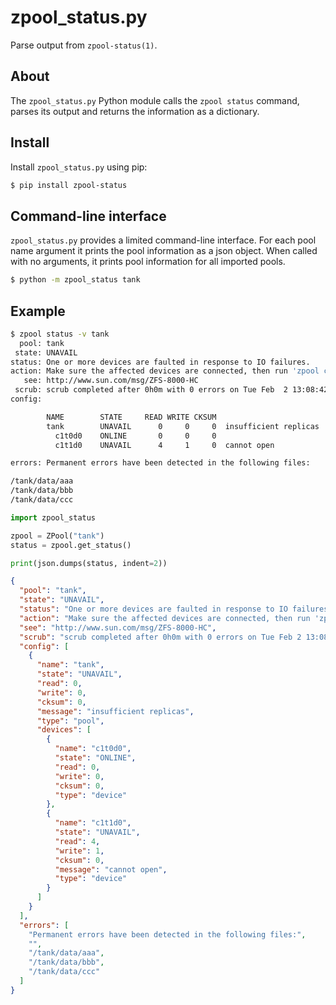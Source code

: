 # zpool_status.py

Parse output from `zpool-status(1)`.

## About

The `zpool_status.py` Python module calls the `zpool status` command, parses
its output and returns the information as a dictionary.

## Install

Install `zpool_status.py` using pip:

```sh
$ pip install zpool-status
```

## Command-line interface

`zpool_status.py` provides a limited command-line interface. For each pool name
argument it prints the pool information as a json object. When called with no
arguments, it prints pool information for all imported pools.

```sh
$ python -m zpool_status tank
```

## Example

```sh
$ zpool status -v tank
  pool: tank
 state: UNAVAIL
status: One or more devices are faulted in response to IO failures.
action: Make sure the affected devices are connected, then run 'zpool clear'.
   see: http://www.sun.com/msg/ZFS-8000-HC
 scrub: scrub completed after 0h0m with 0 errors on Tue Feb  2 13:08:42 2010
config:

        NAME        STATE     READ WRITE CKSUM
        tank        UNAVAIL      0     0     0  insufficient replicas
          c1t0d0    ONLINE       0     0     0
          c1t1d0    UNAVAIL      4     1     0  cannot open

errors: Permanent errors have been detected in the following files: 

/tank/data/aaa
/tank/data/bbb
/tank/data/ccc
```

```python
import zpool_status

zpool = ZPool("tank")
status = zpool.get_status()

print(json.dumps(status, indent=2))
```

```json
{
  "pool": "tank",
  "state": "UNAVAIL",
  "status": "One or more devices are faulted in response to IO failures.",
  "action": "Make sure the affected devices are connected, then run 'zpool clear'.",
  "see": "http://www.sun.com/msg/ZFS-8000-HC",
  "scrub": "scrub completed after 0h0m with 0 errors on Tue Feb 2 13:08:42 2010",
  "config": [
    {
      "name": "tank",
      "state": "UNAVAIL",
      "read": 0,
      "write": 0,
      "cksum": 0,
      "message": "insufficient replicas",
      "type": "pool",
      "devices": [
        {
          "name": "c1t0d0",
          "state": "ONLINE",
          "read": 0,
          "write": 0,
          "cksum": 0,
          "type": "device"
        },
        {
          "name": "c1t1d0",
          "state": "UNAVAIL",
          "read": 4,
          "write": 1,
          "cksum": 0,
          "message": "cannot open",
          "type": "device"
        }
      ]
    }
  ],
  "errors": [
    "Permanent errors have been detected in the following files:",
    "",
    "/tank/data/aaa",
    "/tank/data/bbb",
    "/tank/data/ccc"
  ]
}
```
